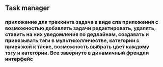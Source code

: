 ## Task manager

### приложение для треккинга задача в виде спа приложения с возможностью добавлять задачи редактировать, удалять, ставить на них уведомления по дедлайнам, создавать и привязывать тэги в мультиколличестве, категории с привязкой к таске, возможность выбрать цвет каждому тэгу и категории. Все завернуто в динамичный френдли интерфейс 
